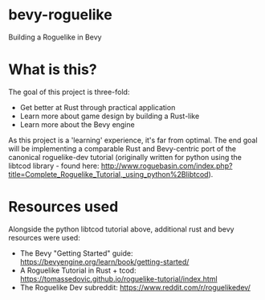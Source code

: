 # bevy-roguelike
Building a Roguelike in Bevy

# What is this?
The goal of this project is three-fold:
* Get better at Rust through practical application
* Learn more about game design by building a Rust-like
* Learn more about the Bevy engine

As this project is a 'learning' experience, it's far from optimal. The end goal will be implementing
a comparable Rust and Bevy-centric port of the canonical roguelike-dev tutorial (originally written
for python using the libtcod library - found here: http://www.roguebasin.com/index.php?title=Complete_Roguelike_Tutorial,_using_python%2Blibtcod).

# Resources used
Alongside the python libtcod tutorial above, additional rust and bevy resources were used:
* The Bevy "Getting Started" guide: https://bevyengine.org/learn/book/getting-started/
* A Roguelike Tutorial in Rust + tcod: https://tomassedovic.github.io/roguelike-tutorial/index.html
* The Roguelike Dev subreddit: https://www.reddit.com/r/roguelikedev/

